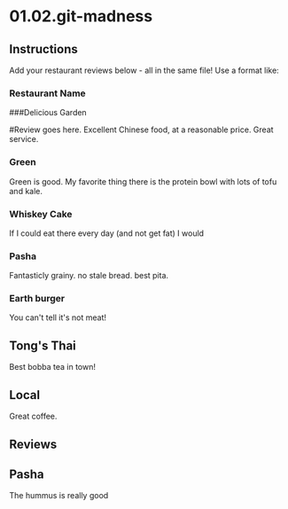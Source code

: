 # 01.02.git-madness

## Instructions

Add your restaurant reviews below - all in the same file! Use a format like:


### Restaurant Name
###Delicious Garden

#Review goes here.
Excellent Chinese food, at a reasonable price. Great service.

### Green

Green is good. My favorite thing there is the protein bowl with lots of tofu and kale.


### Whiskey Cake

If I could eat there every day (and not get fat) I would

### Pasha
Fantasticly grainy. no stale bread. best pita.


### Earth burger

You can't tell it's not meat!

## Tong's Thai
Best bobba tea in town!

## Local
Great coffee.

## Reviews

## Pasha

The hummus is really good
